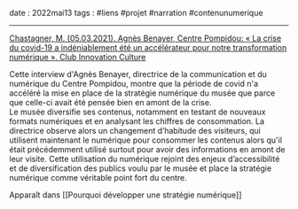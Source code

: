 date : 2022mai13
tags : #liens #projet #narration #contenunumerique  

---------

[Chastagner, M. (05.03.2021). Agnès Benayer, Centre Pompidou: « La crise du covid-19 a indéniablement été un accélérateur pour notre transformation numérique ». Club Innovation Culture](http://www.club-innovation-culture.fr/itv-agnes-benayer-centre-pompidou-mars-2021/)

Cette interview d'Agnès Benayer, directrice de la communication et du numérique du Centre Pompidou, montre que la période de covid n'a accéléré la mise en place de la stratégie numérique du musée que parce que celle-ci avait été pensée bien en amont de la crise.  
Le musée diversifie ses contenus, notamment en testant de nouveaux formats numériques et en analysant les chiffres de consommation. La directrice observe alors un changement d’habitude des visiteurs, qui utilisent maintenant le numérique pour consommer les contenus alors qu'il était précédemment utilisé surtout pour avoir des informations en amont de leur visite. 
Cette utilisation du numérique rejoint des enjeux d’accessibilité et de diversification des publics voulu par le musée et place la stratégie numérique comme véritable point fort du centre.

Apparaît dans [[Pourquoi développer une stratégie numérique]]